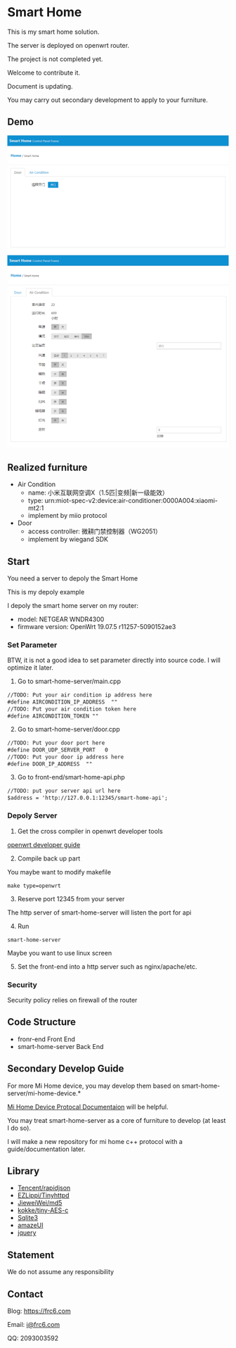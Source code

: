 # Smart Home

This is my smart home solution. 

The server is deployed on openwrt router.

The project is not completed yet. 

Welcome to contribute it. 

Document is updating. 

You may carry out secondary development to apply to your furniture.

## Demo

![front-end-door-img](https://github.com/frc123/smart-home/blob/master/demo-img/door.png)
![front-end-aircondition-img](https://github.com/frc123/smart-home/blob/master/demo-img/air-condition.png)

## Realized furniture

- Air Condition
	- name: 小米互联网空调X（1.5匹|变频|新一级能效）
	- type: urn:miot-spec-v2:device:air-conditioner:0000A004:xiaomi-mt2:1
	- implement by miio protocol
- Door 
	- access controller: 微耕门禁控制器（WG2051）
	- implement by wiegand SDK

## Start

You need a server to depoly the Smart Home

This is my depoly example

I depoly the smart home server on my router:

- model: NETGEAR WNDR4300
- firmware version: OpenWrt 19.07.5 r11257-5090152ae3

### Set Parameter

BTW, it is not a good idea to set parameter directly into source code. I will optimize it later.

1. Go to smart-home-server/main.cpp
```
//TODO: Put your air condition ip address here
#define AIRCONDITION_IP_ADDRESS  ""
//TODO: Put your air condition token here
#define AIRCONDITION_TOKEN ""
```

2. Go to smart-home-server/door.cpp
```
//TODO: Put your door port here
#define DOOR_UDP_SERVER_PORT   0
//TODO: Put your door ip address here
#define DOOR_IP_ADDRESS  ""
```

3. Go to front-end/smart-home-api.php
```
//TODO: put your server api url here
$address = 'http://127.0.0.1:12345/smart-home-api';
```

### Depoly Server

1. Get the cross compiler in openwrt developer tools

[openwrt developer guide](https://openwrt.org/docs/guide-developer/start)

2. Compile back up part

You maybe want to modify makefile
```
make type=openwrt
```

3. Reserve port 12345 from your server

The http server of smart-home-server will listen the port for api

4. Run
```
smart-home-server
```
Maybe you want to use linux screen

5. Set the front-end into a http server such as nginx/apache/etc.

### Security

Security policy relies on firewall of the router

## Code Structure

- fronr-end
	Front End
- smart-home-server
	Back End

## Secondary Develop Guide

For more Mi Home device, you may develop them based on smart-home-server/mi-home-device.*

[Mi Home Device Protocal Documentaion](https://iot.mi.com/new/doc/design/spec/overall) will be helpful.

You may treat smart-home-server as a core of furniture to develop (at least I do so).

I will make a new repository for mi home c++ protocol with a guide/documentation later.

## Library

- [Tencent/rapidjson](https://www.runoob.com)
- [EZLippi/Tinyhttpd](https://github.com/EZLippi/Tinyhttpd)
- [JieweiWei/md5](https://github.com/JieweiWei/md5)
- [kokke/tiny-AES-c](https://github.com/kokke/tiny-AES-c)
- [Sqlite3](https://www.sqlite.org/)
- [amazeUI](https://amazeui.shopxo.net/)
- [jquery](https://jquery.com/)

## Statement
We do not assume any responsibility

## Contact

Blog: https://frc6.com

Email: i@frc6.com

QQ: 2093003592

